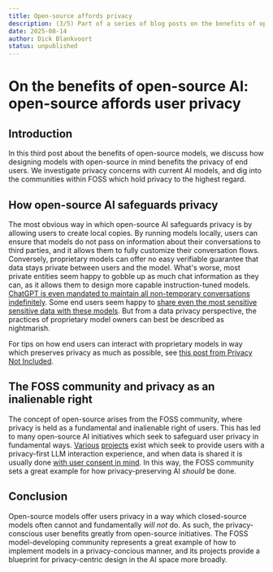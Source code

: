 ```yaml
---
title: Open-source affords privacy
description: (3/5) Part of a series of blog posts on the benefits of open-source AI.
date: 2025-08-14
author: Dick Blankvoort
status: unpublished
---
```

# On the benefits of open-source AI: open-source affords user privacy
<author :author="author"></author>

## Introduction
In this third post about the benefits of open-source models, we discuss how designing models with open-source in mind benefits the privacy of end users. We investigate privacy concerns with current AI models, and dig into the communities within FOSS which hold privacy to the highest regard.

## How open-source AI safeguards privacy
The most obvious way in which open-source AI safeguards privacy is by allowing users to create local copies. By running models locally, users can ensure that models do not pass on information about their conversations to third parties, and it allows them to fully customize their conversation flows. Conversely, proprietary models can offer no easy verifiable guarantee that data stays private between users and the model. What's worse, most private entities seem happy to gobble up as much chat information as they can, as it allows them to design more capable instruction-tuned models. [ChatGPT is even mandated to maintain all non-temporary conversations indefinitely](https://www.geeky-gadgets.com/chatgpt-privacy-risks-explained/). Some end users seem happy to [share even the most sensitive sensitive data with these models](https://tech.co/news/samsung-restricts-generative-ai-use). But from a data privacy perspective, the practices of proprietary model owners can best be described as nightmarish.

For tips on how end users can interact with proprietary models in way which preserves privacy as much as possible, see [this post from Privacy Not Included](https://www.mozillafoundation.org/en/privacynotincluded/articles/how-to-protect-your-privacy-from-chatgpt-and-other-ai-chatbots/).

## The FOSS community and privacy as an inalienable right
The concept of open-source arises from the FOSS community, where privacy is held as a fundamental and inalienable right of users. This has led to many open-source AI initiatives which seek to safeguard user privacy in fundamental ways. [Various](https://github.com/nomic-ai/gpt4all) [projects](https://venice.ai/) exist which seek to provide users with a privacy-first LLM interaction experience, and when data is shared it is usually done [with user consent in mind](https://huggingface.co/datasets/allenai/WildChat-1M). In this way, the FOSS community sets a great example for how privacy-preserving AI _should_ be done.

## Conclusion
Open-source models offer users privacy in a way which closed-source models often cannot and fundamentally _will not_ do. As such, the privacy-conscious user benefits greatly from open-source initiatives. The FOSS model-developing community represents a great example of how to implement models in a privacy-concious manner, and its projects provide a blueprint for privacy-centric design in the AI space more broadly.